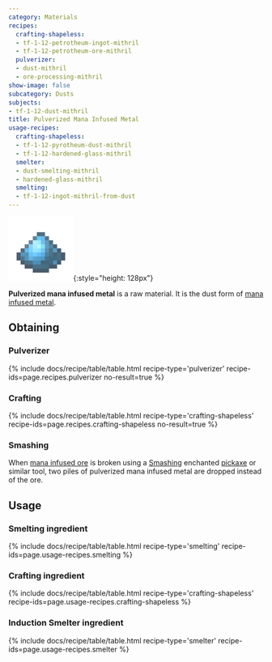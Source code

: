 ```yaml
---
category: Materials
recipes:
  crafting-shapeless:
  - tf-1-12-petrotheum-ingot-mithril
  - tf-1-12-petrotheum-ore-mithril
  pulverizer:
  - dust-mithril
  - ore-processing-mithril
show-image: false
subcategory: Dusts
subjects:
- tf-1-12-dust-mithril
title: Pulverized Mana Infused Metal
usage-recipes:
  crafting-shapeless:
  - tf-1-12-pyrotheum-dust-mithril
  - tf-1-12-hardened-glass-mithril
  smelter:
  - dust-smelting-mithril
  - hardened-glass-mithril
  smelting:
  - tf-1-12-ingot-mithril-from-dust
---
```


![Pulverized mana infused metal](/assets/images/docs/1.12/thermal-foundation/dust-mithril.png){:style="height: 128px"}


**Pulverized mana infused metal** is a raw material. It is the dust form of
[mana infused metal](../mana-infused-ingot/).


Obtaining
---------

### Pulverizer
{% include docs/recipe/table/table.html recipe-type='pulverizer' recipe-ids=page.recipes.pulverizer no-result=true %}

### Crafting
{% include docs/recipe/table/table.html recipe-type='crafting-shapeless' recipe-ids=page.recipes.crafting-shapeless no-result=true %}

### Smashing
When [mana infused ore](../mana-infused-ore/) is broken
using a [Smashing](../../cofh-core/smashing/) enchanted
[pickaxe](https://minecraft.gamepedia.com/Pickaxe) or similar tool, two piles of
pulverized mana infused metal are dropped instead of the ore.


Usage
-----

### Smelting ingredient
{% include docs/recipe/table/table.html recipe-type='smelting' recipe-ids=page.usage-recipes.smelting %}

### Crafting ingredient
{% include docs/recipe/table/table.html recipe-type='crafting-shapeless' recipe-ids=page.usage-recipes.crafting-shapeless %}

### Induction Smelter ingredient
{% include docs/recipe/table/table.html recipe-type='smelter' recipe-ids=page.usage-recipes.smelter %}
